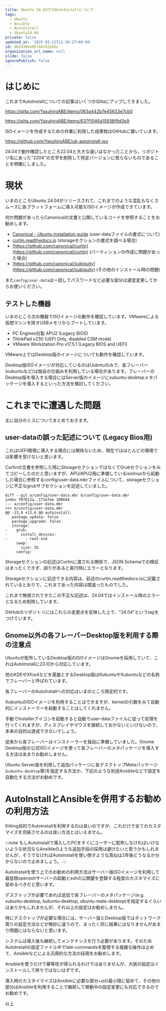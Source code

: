 ```yaml
---
title: Ubuntu 24.04でのAutoInstallについて
tags:
  - Ubuntu
  - Ansible
  - AutoInstall
  - Ubuntu24.04
private: false
updated_at: '2025-03-21T12:30:27+09:00'
id: db3339ee057447431bbc
organization_url_name: null
slide: false
ignorePublish: false
---
```

# はじめに

これまでAutoInstallについての記事はいくつかQiitaにアップしてきました。

https://qiita.com/YasuhiroABE/items/063a442b7e45633e7cb0

https://qiita.com/YasuhiroABE/items/637f1046a15938f9d3e9

ISOイメージを作成するための作業に利用した成果物はGitHubに置いています。

https://github.com/YasuhiroABE/ub-autoinstall-iso

24.04で動作確認したところ22.04と大きな違いはなかったことから、リポジトリ名にあった"2204"の文字を削除して特定バージョンに依らないものであることを明確にしました。

# 現状

いまのところUbuntu 24.04がリリースされて、これまでのような混乱もなくスムーズに各プラットフォームに導入可能なISOイメージが作成できています。

何か問題があったらCanonicalの文書と公開しているコードを参照することをお勧めします。

* [Canonical - Ubuntu installation guide](https://canonical-subiquity.readthedocs-hosted.com/en/latest/index.html) (user-dataファイルの書式について)
* [curtin.readthedocs.io](https://curtin.readthedocs.io/en/latest/topics/storage.html) (storageセクションの書式を調べる場合)
* [https://github.com/canonical/curtin](https://github.com/canonical/curtin) (パーティションの作成に問題があった場合)
* [https://github.com/canonical/subiquity](https://github.com/canonical/subiquity) (その他のインストール時の問題)

また``config/user-data``は一読してパスワードなど必要な部分は適宜変更してからお使いください。

## テストした機器

いまのところ次の機器でISOイメージの動作を確認しています。VMwareによる仮想マシンを除きUSBメモリからブートしています。

* PC Engines社製 APU2 (Legacy BIOS)
* ThinkPad x230 (UEFI Only, disabled CSM mode)
* VMware Workstation Pro v17.5.1 (Legacy BIOS and UEFI)

VMware上ではDesktop版のイメージについても動作を確認しています。

Desktop版ISOイメージが対応しているのはUubntuのみで、各フレーバー(xubuntuなど)は独自の仕組みを利用している場合があります。フレーバーのDesktop版を導入する場合にはServer版のイメージにxubuntu-desktopメタパッケージを導入するといった方法を検討してください。

# これまでに遭遇した問題

主に自分のミスについてまとめておきます。

## user-dataの誤った記述について (Legacy Bios用)

これはUEFI環境に導入する場合には関係ないため、現在ではほとんどの環境では影響を受けないと思います。

Curtinの文書を参照した時にStorageセクションではなくてGrubセクションをみてコピーしたのだと思いますが、APU/APU2用に準備しているisolinuxから起動した場合に参照するconfig/user-data.mbrファイルについて、storageセクションに不正なgrubサブセクションを記述していました。

```diff:config/user-data.mbrの変更箇所
diff --git a/config/user-data.mbr b/config/user-data.mbr
index f07b12a..173afee 100644
--- a/config/user-data.mbr
+++ b/config/user-data.mbr
@@ -13,9 +13,6 @@ autoinstall:
   package_update: false
   package_upgrade: false
   storage:
-    grub:
-      install_devices:
-        - root-ssd
     swap:
       size: 2G
     config:
```

Storageセクションの記述はCurtinに渡される関係で、JSON Schemaでの検証はまったくできず、誤りがあると実行時にエラーとなります。

Storageセクションに記述できる内容は、前述のcurtin.readthedocs.ioに記載されているとおりで、これまであった内容は間違ったものでした。

これまで無視されてきたこの不正な記述は、24.04ではインストール時のエラーとなるため削除しています。

GitHubのリポジトリにはこれらの変更点を反映した上で、"24.04"というtagをつけています。

## Gnome以外の各フレーバーDesktop版を利用する際の注意点

Ubuntuが配布しているDesktop版のISOイメージはGnomeを採用していて、これはAutoInstallに23.10から対応しています。

他のKDEやXfce4などを基盤とするDesktop版はKubuntuやXubuntuなどの名称でフレーバーと呼ばれています。

各フレーバーのAutoInstallへの対応はいまのところ限定的です。

XubuntuのISOイメージを利用することはできますが、kernelの引数をみて自動的にインストーラーを起動することはしてくれません。

手動でInstallerアイコンを起動すると自動でuser-dataファイルに従って処理を行ってくれますが、ディスプレイやマウスを接続しておかないといけないので、本来の目的は達成できないでしょう。

従来から各フレーバーはインストーラーを独自に準備していました。Gnome Desktop版の公式ISOイメージを使って各フレーバーのメタパッケージを導入する方法はあまりお勧めしません。

Ubuntu Server版を利用して追加パッケージに各デスクトップMetaパッケージ(``xubuntu-desktop``等)を指定する方法か、下記のような別途Ansibleなどで設定を自動化する方法がお勧めです。

# AutoInstallとAnsibleを併用するお勧めの利用方法

Kitting目的でAutoInstallを利用するのは良いのですが、これだけで全てのカスタマイズを完結させるのは良い方法とはいえません。

:::note
もしAutoInstallで導入したPCをすぐにユーザーに配布しなければいけないような状況ならAnsibleのような追加手段の採用は避けたいと思うかもしれませんが、そうでなければAutoInstallを使い倒すような真似は2年後どうなるか分からないので止めましょう。
:::

AutoInstallを使う上でのお勧めの利用方法はサーバー版ISOイメージを利用して最低限opensshサーバーの起動とsshの公開鍵を登録する程度のカスタマイズに留めるべきだと思います。

デスクトップが必要であれば追加で各フレーバーのメタパッケージ(e.g. xubuntu-desktop, kubuntu-desktop, ubuntu-mate-desktop)を指定するぐらいはありかもしれませんが、それ以上の設定はお勧めしません。

特にデスクトップが必要な場合には、サーバー版とDesktop版ではネットワーク周りの設定方法などが微妙に違うので、まったく同じ結果にはなりませんがあまり問題にはならないと思います。

システムは導入後も継続してメンテナンスを行う必要があります。そのためAutoInstallの設定ファイル中でlate-commandsを駆使する複雑な操作は止めて、Ansibleなどによる汎用的な方法の採用をお勧めします。

Ansibleを使うだけで冪等性が得られるわけではありませんが、大抵の設定はインストールして終りではないはずです。

導入時のカスタイマイズはAnsibleに必要な部分+αの最小限に留めて、その他の部分はAnsibleを利用することで継続して稼動中の設定変更にも対応できるのでお勧めです。

以上
